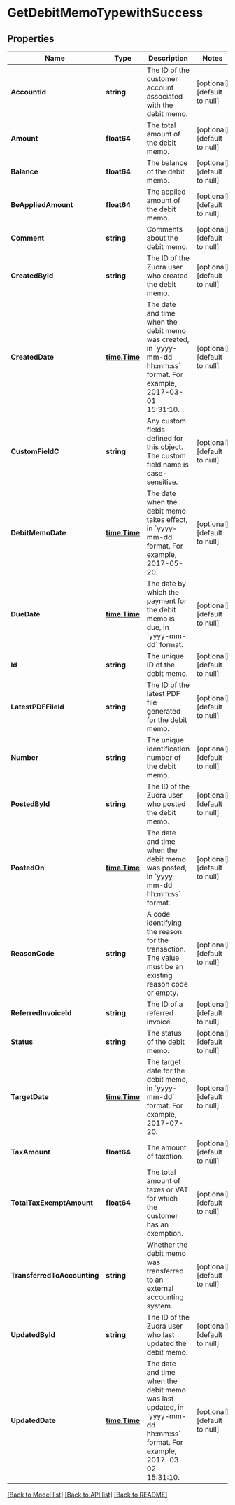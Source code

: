 # GetDebitMemoTypewithSuccess

## Properties
Name | Type | Description | Notes
------------ | ------------- | ------------- | -------------
**AccountId** | **string** | The ID of the customer account associated with the debit memo.  | [optional] [default to null]
**Amount** | **float64** | The total amount of the debit memo.  | [optional] [default to null]
**Balance** | **float64** | The balance of the debit memo.  | [optional] [default to null]
**BeAppliedAmount** | **float64** | The applied amount of the debit memo.  | [optional] [default to null]
**Comment** | **string** | Comments about the debit memo.  | [optional] [default to null]
**CreatedById** | **string** | The ID of the Zuora user who created the debit memo.  | [optional] [default to null]
**CreatedDate** | [**time.Time**](time.Time.md) | The date and time when the debit memo was created, in &#x60;yyyy-mm-dd hh:mm:ss&#x60; format. For example, 2017-03-01 15:31:10.  | [optional] [default to null]
**CustomFieldC** | **string** | Any custom fields defined for this object. The custom field name is case-sensitive.  | [optional] [default to null]
**DebitMemoDate** | [**time.Time**](time.Time.md) | The date when the debit memo takes effect, in &#x60;yyyy-mm-dd&#x60; format. For example, 2017-05-20.  | [optional] [default to null]
**DueDate** | [**time.Time**](time.Time.md) | The date by which the payment for the debit memo is due, in &#x60;yyyy-mm-dd&#x60; format.  | [optional] [default to null]
**Id** | **string** | The unique ID of the debit memo.  | [optional] [default to null]
**LatestPDFFileId** | **string** | The ID of the latest PDF file generated for the debit memo.  | [optional] [default to null]
**Number** | **string** | The unique identification number of the debit memo.  | [optional] [default to null]
**PostedById** | **string** | The ID of the Zuora user who posted the debit memo.  | [optional] [default to null]
**PostedOn** | [**time.Time**](time.Time.md) | The date and time when the debit memo was posted, in &#x60;yyyy-mm-dd hh:mm:ss&#x60; format.  | [optional] [default to null]
**ReasonCode** | **string** | A code identifying the reason for the transaction. The value must be an existing reason code or empty.  | [optional] [default to null]
**ReferredInvoiceId** | **string** | The ID of a referred invoice.  | [optional] [default to null]
**Status** | **string** | The status of the debit memo.   | [optional] [default to null]
**TargetDate** | [**time.Time**](time.Time.md) | The target date for the debit memo, in &#x60;yyyy-mm-dd&#x60; format. For example, 2017-07-20.  | [optional] [default to null]
**TaxAmount** | **float64** | The amount of taxation.  | [optional] [default to null]
**TotalTaxExemptAmount** | **float64** | The total amount of taxes or VAT for which the customer has an exemption.  | [optional] [default to null]
**TransferredToAccounting** | **string** | Whether the debit memo was transferred to an external accounting system.   | [optional] [default to null]
**UpdatedById** | **string** | The ID of the Zuora user who last updated the debit memo.  | [optional] [default to null]
**UpdatedDate** | [**time.Time**](time.Time.md) | The date and time when the debit memo was last updated, in &#x60;yyyy-mm-dd hh:mm:ss&#x60; format. For example, 2017-03-02 15:31:10.  | [optional] [default to null]

[[Back to Model list]](../README.md#documentation-for-models) [[Back to API list]](../README.md#documentation-for-api-endpoints) [[Back to README]](../README.md)


